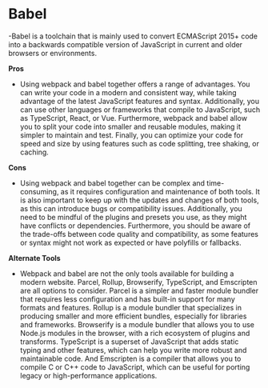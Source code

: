 # Babel

-Babel is a toolchain that is mainly used to convert ECMAScript 2015+ code into a backwards compatible version of JavaScript in current and older browsers or environments.

**Pros**

- Using webpack and babel together offers a range of advantages. You can write your code in a modern and consistent way, while taking advantage of the latest JavaScript features and syntax. Additionally, you can use other languages or frameworks that compile to JavaScript, such as TypeScript, React, or Vue. Furthermore, webpack and babel allow you to split your code into smaller and reusable modules, making it simpler to maintain and test. Finally, you can optimize your code for speed and size by using features such as code splitting, tree shaking, or caching.

**Cons**

- Using webpack and babel together can be complex and time-consuming, as it requires configuration and maintenance of both tools. It is also important to keep up with the updates and changes of both tools, as this can introduce bugs or compatibility issues. Additionally, you need to be mindful of the plugins and presets you use, as they might have conflicts or dependencies. Furthermore, you should be aware of the trade-offs between code quality and compatibility, as some features or syntax might not work as expected or have polyfills or fallbacks.

**Alternate Tools**

- Webpack and babel are not the only tools available for building a modern website. Parcel, Rollup, Browserify, TypeScript, and Emscripten are all options to consider. Parcel is a simpler and faster module bundler that requires less configuration and has built-in support for many formats and features. Rollup is a module bundler that specializes in producing smaller and more efficient bundles, especially for libraries and frameworks. Browserify is a module bundler that allows you to use Node.js modules in the browser, with a rich ecosystem of plugins and transforms. TypeScript is a superset of JavaScript that adds static typing and other features, which can help you write more robust and maintainable code. And Emscripten is a compiler that allows you to compile C or C++ code to JavaScript, which can be useful for porting legacy or high-performance applications.
